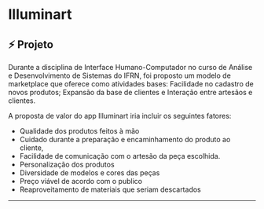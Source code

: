 <h1>Illuminart</h1>

<h2>⚡ Projeto</h2>
Durante a disciplina de Interface Humano-Computador no curso de Análise e Desenvolvimento de Sistemas do IFRN, foi proposto um modelo de marketplace que oferece como atividades bases: Facilidade no cadastro de novos produtos; Expansão da base de clientes e Interação entre artesãos e clientes.

A proposta de valor do app Illuminart iria incluir os seguintes fatores: 

- Qualidade dos produtos feitos à mão
- Cuidado durante a preparação e encaminhamento do produto ao cliente,
- Facilidade de comunicação com o artesão da peça escolhida.
- Personalização dos produtos
- Diversidade de modelos e cores das peças
- Preço viável de acordo com o publico
- Reaproveitamento de materiais que seriam descartados



<hr>
